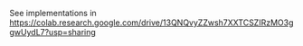 See implementations in https://colab.research.google.com/drive/13QNQvyZZwsh7XXTCSZIRzMO3ggwUydL7?usp=sharing
